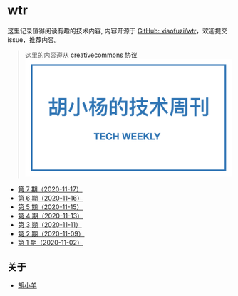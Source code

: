 # wtr

这里记录值得阅读有趣的技术内容, 内容开源于 [GitHub: xiaofuzi/wtr](https://github.com/xiaofuzi/wtr)，欢迎提交 issue，推荐内容。
  
> 这里的内容遵从 [creativecommons 协议](https://creativecommons.org/licenses/by/2.0/legalcode)
![tech-weekly](./assets/tech-weekly.png)
  
* [第 7 期（2020-11-17）](./weekly/2020-11-17.md)
* [第 6 期（2020-11-16）](./weekly/2020-11-16.md)
* [第 5 期（2020-11-15）](./weekly/2020-11-15.md)
* [第 4 期（2020-11-13）](./weekly/2020-11-13.md)
* [第 3 期（2020-11-11）](./weekly/2020-11-11.md)
* [第 2 期（2020-11-09）](./weekly/2020-11-09.md)
* [第 1 期（2020-11-02）](./weekly/2020-11-02.md)

  
## 关于
  
* [胡小羊](www.yangxiaofu.com)

